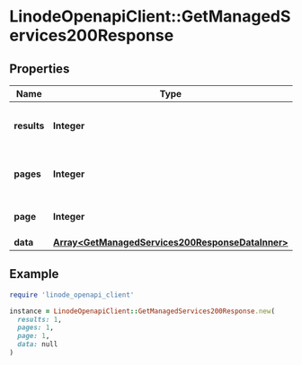 # LinodeOpenapiClient::GetManagedServices200Response

## Properties

| Name | Type | Description | Notes |
| ---- | ---- | ----------- | ----- |
| **results** | **Integer** | __Read-only__ The total number of results. | [optional][readonly] |
| **pages** | **Integer** | __Read-only__ The total number of [pages](https://techdocs.akamai.com/linode-api/reference/pagination). | [optional][readonly] |
| **page** | **Integer** | __Read-only__ The current [page](https://techdocs.akamai.com/linode-api/reference/pagination). | [optional][readonly] |
| **data** | [**Array&lt;GetManagedServices200ResponseDataInner&gt;**](GetManagedServices200ResponseDataInner.md) |  | [optional] |

## Example

```ruby
require 'linode_openapi_client'

instance = LinodeOpenapiClient::GetManagedServices200Response.new(
  results: 1,
  pages: 1,
  page: 1,
  data: null
)
```

